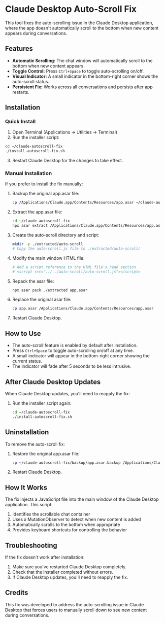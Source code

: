 # Claude Desktop Auto-Scroll Fix

This tool fixes the auto-scrolling issue in the Claude Desktop application, where the app doesn't automatically scroll to the bottom when new content appears during conversations.

## Features

- **Automatic Scrolling:** The chat window will automatically scroll to the bottom when new content appears.
- **Toggle Control:** Press `Ctrl+Space` to toggle auto-scrolling on/off.
- **Visual Indicator:** A small indicator in the bottom-right corner shows the auto-scroll status.
- **Persistent Fix:** Works across all conversations and persists after app restarts.

## Installation

### Quick Install

1. Open Terminal (Applications → Utilities → Terminal)
2. Run the installer script:

```bash
cd ~/claude-autoscroll-fix
./install-autoscroll-fix.sh
```

3. Restart Claude Desktop for the changes to take effect.

### Manual Installation

If you prefer to install the fix manually:

1. Backup the original app.asar file:
   ```bash
   cp /Applications/Claude.app/Contents/Resources/app.asar ~/claude-autoscroll-fix/backup/app.asar.backup
   ```

2. Extract the app.asar file:
   ```bash
   cd ~/claude-autoscroll-fix
   npx asar extract /Applications/Claude.app/Contents/Resources/app.asar ./extracted
   ```

3. Create the auto-scroll directory and script:
   ```bash
   mkdir -p ./extracted/auto-scroll
   # Copy the auto-scroll.js file to ./extracted/auto-scroll/
   ```

4. Modify the main window HTML file:
   ```bash
   # Add a script reference to the HTML file's head section
   # <script src="../../auto-scroll/auto-scroll.js"></script>
   ```

5. Repack the asar file:
   ```bash
   npx asar pack ./extracted app.asar
   ```

6. Replace the original asar file:
   ```bash
   cp app.asar /Applications/Claude.app/Contents/Resources/app.asar
   ```

7. Restart Claude Desktop.

## How to Use

- The auto-scroll feature is enabled by default after installation.
- Press `Ctrl+Space` to toggle auto-scrolling on/off at any time.
- A small indicator will appear in the bottom-right corner showing the current status.
- The indicator will fade after 5 seconds to be less intrusive.

## After Claude Desktop Updates

When Claude Desktop updates, you'll need to reapply the fix:

1. Run the installer script again:
   ```bash
   cd ~/claude-autoscroll-fix
   ./install-autoscroll-fix.sh
   ```

## Uninstallation

To remove the auto-scroll fix:

1. Restore the original app.asar file:
   ```bash
   cp ~/claude-autoscroll-fix/backup/app.asar.backup /Applications/Claude.app/Contents/Resources/app.asar
   ```

2. Restart Claude Desktop.

## How It Works

The fix injects a JavaScript file into the main window of the Claude Desktop application. This script:

1. Identifies the scrollable chat container
2. Uses a MutationObserver to detect when new content is added
3. Automatically scrolls to the bottom when appropriate
4. Provides keyboard shortcuts for controlling the behavior

## Troubleshooting

If the fix doesn't work after installation:

1. Make sure you've restarted Claude Desktop completely.
2. Check that the installer completed without errors.
3. If Claude Desktop updates, you'll need to reapply the fix.

## Credits

This fix was developed to address the auto-scrolling issue in Claude Desktop that forces users to manually scroll down to see new content during conversations.
